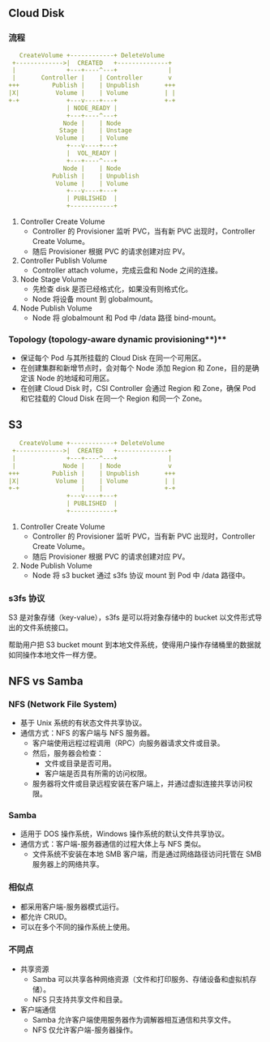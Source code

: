 ## Cloud Disk

### 流程

```yaml
   CreateVolume +------------+ DeleteVolume
 +------------->|  CREATED   +--------------+
 |              +---+----^---+              |
 |       Controller |    | Controller       v
+++         Publish |    | Unpublish       +++
|X|          Volume |    | Volume          | |
+-+             +---v----+---+             +-+
                | NODE_READY |
                +---+----^---+
               Node |    | Node
              Stage |    | Unstage
             Volume |    | Volume
                +---v----+---+
                |  VOL_READY |
                +---+----^---+
               Node |    | Node
            Publish |    | Unpublish
             Volume |    | Volume
                +---v----+---+
                | PUBLISHED  |
                +------------+
```

1. Controller Create Volume
    - Controller 的 Provisioner 监听 PVC，当有新 PVC 出现时，Controller Create Volume。
    - 随后 Provisioner 根据 PVC 的请求创建对应 PV。
2. Controller Publish Volume
    - Controller attach volume，完成云盘和 Node 之间的连接。
3. Node Stage Volume
    - 先检查 disk 是否已经格式化，如果没有则格式化。
    - Node 将设备 mount 到 globalmount。
4. Node Publish Volume
    - Node 将 globalmount 和 Pod 中 /data 路径 bind-mount。

### Topology (topology-aware dynamic provisioning**)**

- 保证每个 Pod 与其所挂载的 Cloud Disk 在同一个可用区。
- 在创建集群和新增节点时，会对每个 Node 添加 Region 和 Zone，目的是确定该 Node 的地域和可用区。
- 在创建 Cloud Disk 时，CSI Controller 会通过 Region 和 Zone，确保 Pod 和它挂载的 Cloud Disk 在同一个 Region 和同一个 Zone。

## S3

```yaml
   CreateVolume +------------+ DeleteVolume
 +------------->|  CREATED   +--------------+
 |              +---+----^---+              |
 |             Node |    | Node             v
+++         Publish |    | Unpublish       +++
|X|          Volume |    | Volume          | |
+-+                 |    |                 +-+
                +---v----+---+
                | PUBLISHED  |
                +------------+
```

1. Controller Create Volume
    - Controller 的 Provisioner 监听 PVC，当有新 PVC 出现时，Controller Create Volume。
    - 随后 Provisioner 根据 PVC 的请求创建对应 PV。
2. Node Publish Volume
    - Node 将 s3 bucket 通过 s3fs 协议 mount 到 Pod 中 /data 路径中。

### s3fs 协议

S3 是对象存储（key-value），s3fs 是可以将对象存储中的 bucket 以文件形式导出的文件系统接口。

帮助用户把 S3 bucket mount 到本地文件系统，使得用户操作存储桶里的数据就如同操作本地文件一样方便。

## NFS vs Samba

### NFS (Network File System)

- 基于 Unix 系统的有状态文件共享协议。
- 通信方式：NFS 的客户端与 NFS 服务器。
    - 客户端使用远程过程调用（RPC）向服务器请求文件或目录。
    - 然后，服务器会检查：
        - 文件或目录是否可用。
        - 客户端是否具有所需的访问权限。
    - 服务器将文件或目录远程安装在客户端上，并通过虚拟连接共享访问权限。

### Samba

- 适用于 DOS 操作系统，Windows 操作系统的默认文件共享协议。
- 通信方式：客户端-服务器通信的过程大体上与 NFS 类似。
    - 文件系统不安装在本地 SMB 客户端，而是通过网络路径访问托管在 SMB 服务器上的网络共享。

### 相似点

- 都采用客户端-服务器模式运行。
- 都允许 CRUD。
- 可以在多个不同的操作系统上使用。

### 不同点

- 共享资源
    - Samba 可以共享各种网络资源（文件和打印服务、存储设备和虚拟机存储）。
    - NFS 只支持共享文件和目录。
- 客户端通信
    - Samba 允许客户端使用服务器作为调解器相互通信和共享文件。
    - NFS 仅允许客户端-服务器操作。

